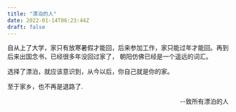 ```yaml
---
title: "漂泊的人"
date: 2022-01-14T06:23:44Z
draft: false
---
```


自从上了大学，家只有放寒暑假才能回，后来参加工作，家只能过年才能回。再到后来出国念书，已经很多年没回过家了，
朝阳仿佛已经是一个遥远的词汇。

选择了漂泊，就应该意识到，从今以后，你自己就是你的家。

至于家乡，也不再是退路了. 


<p align="right">--致所有漂泊的人</p>

